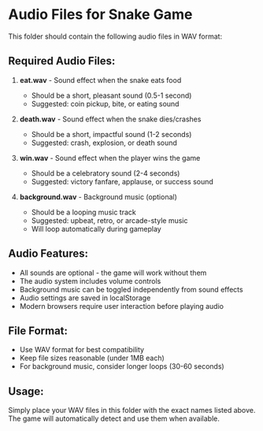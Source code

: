 # Audio Files for Snake Game

This folder should contain the following audio files in WAV format:

## Required Audio Files:

1. **eat.wav** - Sound effect when the snake eats food

   * Should be a short, pleasant sound (0.5-1 second)
   * Suggested: coin pickup, bite, or eating sound

2. **death.wav** - Sound effect when the snake dies/crashes

   * Should be a short, impactful sound (1-2 seconds)
   * Suggested: crash, explosion, or death sound

3. **win.wav** - Sound effect when the player wins the game

   * Should be a celebratory sound (2-4 seconds)
   * Suggested: victory fanfare, applause, or success sound

4. **background.wav** - Background music (optional)

   * Should be a looping music track
   * Suggested: upbeat, retro, or arcade-style music
   * Will loop automatically during gameplay

## Audio Features:

* All sounds are optional - the game will work without them
* The audio system includes volume controls
* Background music can be toggled independently from sound effects
* Audio settings are saved in localStorage
* Modern browsers require user interaction before playing audio

## File Format:

* Use WAV format for best compatibility
* Keep file sizes reasonable (under 1MB each)
* For background music, consider longer loops (30-60 seconds)

## Usage:

Simply place your WAV files in this folder with the exact names listed above. The game will automatically detect and use them when available.


